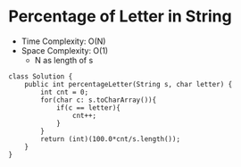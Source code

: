 # Percentage of Letter in String

- Time Complexity: O(N)
- Space Complexity: O(1)
  - N as length of s

```
class Solution {
    public int percentageLetter(String s, char letter) {
        int cnt = 0;
        for(char c: s.toCharArray()){
            if(c == letter){
                cnt++;
            }
        }
        return (int)(100.0*cnt/s.length());
    }
}
```
